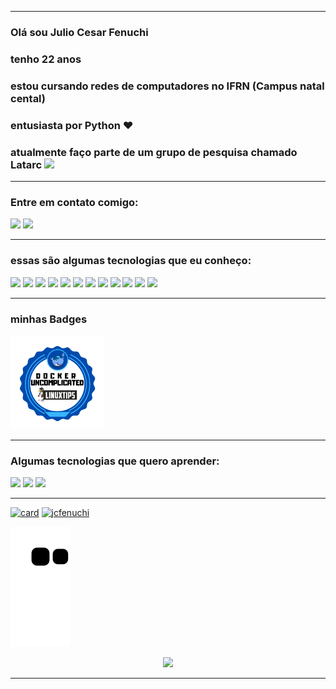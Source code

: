 
---
### Olá sou Julio Cesar Fenuchi
### tenho 22 anos
### estou cursando redes de computadores no IFRN (Campus natal cental)
### entusiasta por Python ♥
### atualmente faço parte de um grupo de pesquisa chamado Latarc <a href="https://latarc.ifrn.edu.br/index.html"> <img src="https://avatars.githubusercontent.com/u/19334784?s=280&v=4" width="30" heigth="30"/> </a>

---

<div>

### Entre em contato comigo:
<a href="https://www.instagram.com/juliofenuchi/" target="_blank"><img src="https://img.shields.io/badge/-Instagram-%23E4405F?style=for-the-badge&logo=instagram&logoColor=white" target="_blank"></a>
<a href="https://www.linkedin.com/in/julio-cesar-477924259/" target="_blank"><img src="https://img.shields.io/badge/-LinkedIn-%230077B5?style=for-the-badge&logo=linkedin&logoColor=white" target="_blank"></a> 
</div>

<div>
  
---
  
### essas são algumas tecnologias que eu conheço:

<img src="https://cdn.jsdelivr.net/gh/devicons/devicon/icons/python/python-original-wordmark.svg" width="60" heigth="60" />
<img src="https://cdn.jsdelivr.net/gh/devicons/devicon/icons/linux/linux-original.svg" width="60" heigth="60" />
<img src="https://cdn.jsdelivr.net/gh/devicons/devicon/icons/docker/docker-original-wordmark.svg" width="60" heigth="60" />
<img src="https://openwhisk.apache.org/images/deployments/logo-docker-compose-text.svg" width="100" heigth="60" />
<img src="https://mininet-wifi.github.io/assets/img/logo.png" width="120" heigth="60" />
<img src="https://containernet.github.io/assets/logo.png" width="60" heigth="60" />
<img src="https://cdn.jsdelivr.net/gh/devicons/devicon/icons/flask/flask-original-wordmark.svg" width="80" heigth="60" />
<img src="https://cdn.jsdelivr.net/gh/devicons/devicon/icons/mysql/mysql-original-wordmark.svg" width="60" heigth="60" />
<img src="https://cdn.jsdelivr.net/gh/devicons/devicon/icons/php/php-original.svg" width="60" heigth="60" />
<img src="https://cdn.jsdelivr.net/gh/devicons/devicon/icons/prometheus/prometheus-original-wordmark.svg" width="60" heigth="60" />
<img src="https://cdn.jsdelivr.net/gh/devicons/devicon/icons/grafana/grafana-original-wordmark.svg" width="60" heigth="60" /> 
<img src="https://www.khomp.com/wp-content/uploads/2017/10/logo-asterisk-vetor-2.jpg" width="60" heigth="60" />
</div>

---
### minhas Badges
<a href="https://lwfiles.blob.core.windows.net/633c72fac8c963ec854a3950-private/attachments/Badge%20Docker.png?sv=2014-02-14&st=2023-02-18T09%3A50%3A17Z&se=2023-02-18T09%3A52%3A17Z&sr=b&sp=r&rscd=&sig=rtjGY3leZWyfNAWjZUza5XIz7Z42Aj38nT%2FYfbj7bNs%3D"> <img src="./images/Badge_Docker.png" width="150" heigth="150"/> </a>


<div>

---
### Algumas tecnologias que quero aprender:
  
<img src="https://cdn.jsdelivr.net/gh/devicons/devicon/icons/rust/rust-plain.svg" width="70" heigth="70" />
<img src="https://cdn.jsdelivr.net/gh/devicons/devicon/icons/kubernetes/kubernetes-plain-wordmark.svg" width="70" heigth="70" />
<img src="https://cdn.jsdelivr.net/gh/devicons/devicon/icons/amazonwebservices/amazonwebservices-original-wordmark.svg" width="80" heigth="80" />
</div>
<div>

---
  
[![card](https://github-readme-stats.vercel.app/api?username=jcfenuchi&theme=tokyonight&show_icons=true)](https://github.com/anuraghazra/github-readme-stats)
[![jcfenuchi](https://github-readme-stats.vercel.app/api/top-langs/?username=jcfenuchi&hide=html&layout=compact&theme=tokyonight)](https://github.com/anuraghazra/github-readme-stats)
</div>

![Snake Animation](https://github.com/jcfenuchi/jcfenuchi/blob/output/github-contribution-grid-snake.svg)
<p align="center">   <img alingn="center" src="https://profile-counter.glitch.me/jcfenuchi/count.svg" /></p>

---

